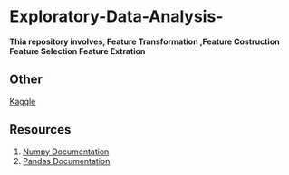 # Exploratory-Data-Analysis-
**Thia repository involves, Feature Transformation ,Feature Costruction <br>
Feature Selection Feature Extration**

## Other
[Kaggle](https://www.kaggle.com/mayukhbaruah)

## Resources
1. [Numpy Documentation](https://numpy.org/doc/stable/reference/generated/numpy.sort.html
) <br>
2. [Pandas Documentation](https://pandas.pydata.org/pandas-docs/version/0.19/generated/pandas.DataFrame.sort.html)





